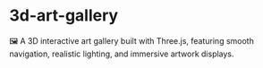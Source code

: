 # 3d-art-gallery
🖼️ A 3D interactive art gallery built with Three.js, featuring smooth navigation, realistic lighting, and immersive artwork displays.
